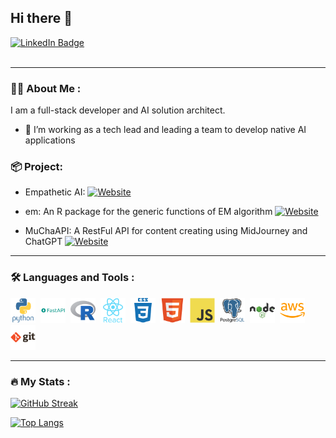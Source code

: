 ## Hi there 👋

<div id="badges">
    <a href="https://www.linkedin.com/in/dongjie-wu-73a442148/"> 
        <img src="https://img.shields.io/badge/LinkedIn-blue?style=for-the-badge&logo=linkedin&logoColor=white" alt="LinkedIn Badge"/>
    </a>
</div>

<div>
<img src="https://komarev.com/ghpvc/?username=wudongjie&style=flat-square&color=blue" alt=""/>
</div>

---

### :technologist: About Me :

I am a full-stack developer and AI solution architect.

- :telescope: I’m working as a tech lead and leading a team to develop native AI applications

### :package: Project:

- Empathetic AI: [![Website](https://img.shields.io/website?url=https%3A%2F%2Fempathetic-ai.com&up_message=empathetic-ai&labelColor=blue&color=purple)](https://empathetic-ai.com)

- em: An R package for the generic functions of EM algorithm [![Website](https://img.shields.io/website?url=https%3A%2F%2Fcran.r-project.org%2Fweb%2Fpackages%2Fem%2Findex.html&up_message=em&labelColor=blue&color=purple)](https://cran.r-project.org/web/packages/em/index.html)

- MuChaAPI: A RestFul API for content creating using MidJourney and ChatGPT [![Website](https://img.shields.io/website?url=https%3A%2F%2Fgithub.com%2Fwudongjie%2FMuChaAPI&up_message=MuCha&labelColor=blue&color=purple)](https://github.com/wudongjie/MuChaAPI)

---

### :hammer_and_wrench: Languages and Tools :

<div>
  <img src="https://github.com/devicons/devicon/blob/master/icons/python/python-original-wordmark.svg" title="Python" alt="Python" width="40" height="40"/>&nbsp;
  <img src="https://github.com/devicons/devicon/blob/master/icons/fastapi/fastapi-original-wordmark.svg" title="FastAPI" alt="FastAPI" width="40" height="40">&nbsp;
  <img src="https://github.com/devicons/devicon/blob/master/icons/r/r-original.svg" title="R" alt="R" width="40" height="40"/>&nbsp;
  <img src="https://github.com/devicons/devicon/blob/master/icons/react/react-original-wordmark.svg" title="React" alt="React" width="40" height="40"/>&nbsp;
  <img src="https://github.com/devicons/devicon/blob/master/icons/css3/css3-plain-wordmark.svg"  title="CSS3" alt="CSS" width="40" height="40"/>&nbsp;
  <img src="https://github.com/devicons/devicon/blob/master/icons/html5/html5-original.svg" title="HTML5" alt="HTML" width="40" height="40"/>&nbsp;
  <img src="https://github.com/devicons/devicon/blob/master/icons/javascript/javascript-original.svg" title="JavaScript" alt="JavaScript" width="40" height="40"/>&nbsp;
  <img src="https://github.com/devicons/devicon/blob/master/icons/postgresql/postgresql-original-wordmark.svg" title="PostgreSQL"  alt="PostgreSQL" width="40" height="40"/>&nbsp;
  <img src="https://github.com/devicons/devicon/blob/master/icons/nodejs/nodejs-original-wordmark.svg" title="NodeJS" alt="NodeJS" width="40" height="40"/>&nbsp;
  <img src="https://github.com/devicons/devicon/blob/master/icons/amazonwebservices/amazonwebservices-plain-wordmark.svg" title="AWS" alt="AWS" width="40" height="40"/>&nbsp;
  <img src="https://github.com/devicons/devicon/blob/master/icons/git/git-original-wordmark.svg" title="Git" **alt="Git" width="40" height="40"/>
</div>

---

### :fire: My Stats :

[![GitHub Streak](http://github-readme-streak-stats.herokuapp.com?user=wudongjie)](https://git.io/streak-stats)

[![Top Langs](https://github-readme-stats.vercel.app/api/top-langs/?username=wudongjie)](https://github.com/anuraghazra/github-readme-stats)

<!--
**wudongjie/wudongjie** is a ✨ _special_ ✨ repository because its `README.md` (this file) appears on your GitHub profile.
Here are some ideas to get you started:

- 🔭 I’m currently working on ...
- 🌱 I’m currently learning ...
- 👯 I’m looking to collaborate on ...
- 🤔 I’m looking for help with ...
- 💬 Ask me about ...
- 📫 How to reach me: ...
- 😄 Pronouns: ...
- ⚡ Fun fact: ...
  -->
